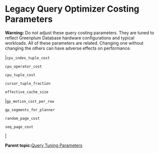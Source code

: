 # Legacy Query Optimizer Costing Parameters 

**Warning:** Do not adjust these query costing parameters. They are tuned to reflect Greenplum Database hardware configurations and typical workloads. All of these parameters are related. Changing one without changing the others can have adverse effects on performance.

|`cpu_index_tuple_cost`

 `cpu_operator_cost`

 `cpu_tuple_cost`

 `cursor_tuple_fraction`

 `effective_cache_size`

|`gp_motion_cost_per_row`

 `gp_segments_for_planner`

 `random_page_cost`

 `seq_page_cost`

|

**Parent topic:**[Query Tuning Parameters](../topics/g-query-tuning-parameters.html)

